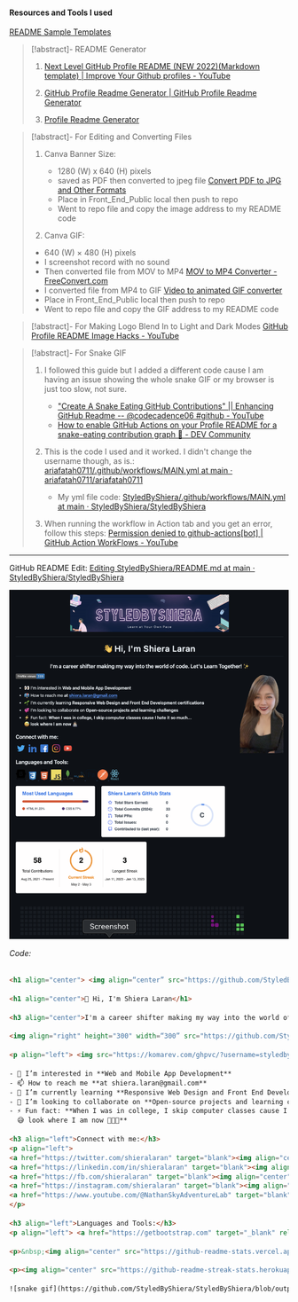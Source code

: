 

#### Resources and Tools I used

[README Sample Templates](README%20Sample%20Templates.md)


> [!abstract]- README Generator
> 1. [Next Level GitHub Profile README (NEW 2022)(Markdown template) | Improve Your Github profiles - YouTube](https://www.youtube.com/watch?v=G-EGDH50hGE)
> 
> 2. [GitHub Profile Readme Generator | GitHub Profile Readme Generator](https://rahuldkjain.github.io/gh-profile-readme-generator/)
> 
> 3. [Profile Readme Generator](https://profile-readme-generator.com/)


> [!abstract]- For Editing and Converting Files
> 1. Canva Banner Size:
>    - 1280 (W) x 640 (H) pixels
>    - saved as PDF then converted to jpeg file
>     [Convert PDF to JPG and Other Formats](https://pdftoimage.com/)
>    - Place in Front_End_Public local then push to repo
>    - Went to repo file and copy the image address to my README code
>
>2. Canva GIF:
>   - 640 (W) × 480 (H) pixels
>   - I screenshot record with no sound
>   - Then converted file from MOV to MP4
>     [MOV to MP4 Converter - FreeConvert.com](https://www.freeconvert.com/mov-to-mp4)
>   - I converted file from MP4 to GIF
>     [Video to animated GIF converter](https://ezgif.com/video-to-gif)
>   - Place in Front_End_Public local then push to repo
>   - Went to repo file and copy the GIF address to my README code


> [!abstract]- For Making Logo Blend In to Light and Dark Modes
> [GitHub Profile README Image Hacks - YouTube](https://www.youtube.com/shorts/jHr6Pc8oQjM)


> [!abstract]- For Snake GIF
> 1. I followed this guide but I added a different code cause I am having an issue showing the whole snake GIF or my browser is just too slow, not sure. 
>    - ["Create A Snake Eating GitHub Contributions" || Enhancing GitHub Readme -- @codecadence06 #github - YouTube](https://www.youtube.com/watch?v=pkY18HTfeL8)
>    - [How to enable GitHub Actions on your Profile README for a snake-eating contribution graph 🐍 - DEV Community](https://dev.to/mishmanners/how-to-enable-github-actions-on-your-profile-readme-for-a-contribution-graph-4l66)
>    
> 2. This is the code I used and it worked. I didn't change the username though, as is.:
>    [ariafatah0711/.github/workflows/MAIN.yml at main · ariafatah0711/ariafatah0711](https://github.com/ariafatah0711/ariafatah0711/blob/main/.github/workflows/MAIN.yml)
>    
>    - My yml file code:
>      [StyledByShiera/.github/workflows/MAIN.yml at main · StyledByShiera/StyledByShiera](https://github.com/StyledByShiera/StyledByShiera/blob/main/.github/workflows/MAIN.yml)
>    
> 3. When running the workflow in Action tab and you get an error, follow this steps:
>    [Permission denied to github-actions[bot] | GitHub Action WorkFlows - YouTube](https://www.youtube.com/watch?v=0pRSFaQYr50)
> 
> 


---


GitHub README Edit:
[Editing StyledByShiera/README.md at main · StyledByShiera/StyledByShiera](https://github.com/StyledByShiera/StyledByShiera/edit/main/README.md)

![](../z-attachments/Screenshot%202024-05-04%20at%2011.35.14%20AM.png)

*Code:*
```html

<h1 align="center"> <img align=“center” src="https://github.com/StyledByShiera/Front-End-Public/blob/main/GIF/GIF2-README-ezgif.com-video-to-gif-converter.gif?raw=true](https://github.com/StyledByShiera/Front-End-Public/blob/main/GIF/ReadMeGIF-ezgif.com-video-to-gif-converter.gif?raw=true)" /> </h1>

<h1 align="center">👋 Hi, I'm Shiera Laran</h1>

<h3 align="center">I'm a career shifter making my way into the world of code. Let's Learn Together! ✨</h3>

<img align="right" height="300" width=“300” src="https://github.com/StyledByShiera/Front-End-Public/blob/main/Images/Shiera_png_july2022.png?raw=true"  />

<p align="left"> <img src="https://komarev.com/ghpvc/?username=styledbyshiera&label=Profile%20views&color=0e75b6&style=flat" alt="styledbyshiera" /> </p>

- 👀 I’m interested in **Web and Mobile App Development**
- 📫 How to reach me **at shiera.laran@gmail.com**
- 🌱 I’m currently learning **Responsive Web Design and Front End Development certifications**
- 💞️ I’m looking to collaborate on **Open-source projects and learning challenges**
- ⚡ Fun fact: **When I was in college, I skip computer classes cause I hate it so much... <br>
  😅 look where I am now 👩🏻‍💻**

<h3 align="left">Connect with me:</h3>
<p align="left">
<a href="https://twitter.com/shieralaran" target="blank"><img align="center" src="https://raw.githubusercontent.com/rahuldkjain/github-profile-readme-generator/master/src/images/icons/Social/twitter.svg" alt="shieralaran" height="30" width="40" /></a>
<a href="https://linkedin.com/in/shieralaran" target="blank"><img align="center" src="https://raw.githubusercontent.com/rahuldkjain/github-profile-readme-generator/master/src/images/icons/Social/linked-in-alt.svg" alt="shieralaran" height="30" width="40" /></a>
<a href="https://fb.com/shieralaran" target="blank"><img align="center" src="https://raw.githubusercontent.com/rahuldkjain/github-profile-readme-generator/master/src/images/icons/Social/facebook.svg" alt="shieralaran" height="30" width="40" /></a>
<a href="https://instagram.com/shieralaran" target="blank"><img align="center" src="https://raw.githubusercontent.com/rahuldkjain/github-profile-readme-generator/master/src/images/icons/Social/instagram.svg" alt="shieralaran" height="30" width="40" /></a>
<a href="https://www.youtube.com/@NathanSkyAdventureLab" target="blank"><img align="center" src="https://raw.githubusercontent.com/rahuldkjain/github-profile-readme-generator/master/src/images/icons/Social/youtube.svg" alt="nathan and sky adventure lab" height="30" width="40" /></a>
</p>

<h3 align="left">Languages and Tools:</h3>
<p align="left"> <a href="https://getbootstrap.com" target="_blank" rel="noreferrer"> <img src="https://raw.githubusercontent.com/devicons/devicon/master/icons/bootstrap/bootstrap-plain-wordmark.svg" alt="bootstrap" width="40" height="40"/> </a> <a href="https://www.w3schools.com/css/" target="_blank" rel="noreferrer"> <img src="https://raw.githubusercontent.com/devicons/devicon/master/icons/css3/css3-original-wordmark.svg" alt="css3" width="40" height="40"/> </a> <a href="https://www.w3.org/html/" target="_blank" rel="noreferrer"> <img src="https://raw.githubusercontent.com/devicons/devicon/master/icons/html5/html5-original-wordmark.svg" alt="html5" width="40" height="40"/> </a> <a href="https://developer.mozilla.org/en-US/docs/Web/JavaScript" target="_blank" rel="noreferrer"> <img src="https://raw.githubusercontent.com/devicons/devicon/master/icons/javascript/javascript-original.svg" alt="javascript" width="40" height="40"/> </a> <a href="https://www.mongodb.com/" target="_blank" rel="noreferrer"> <img src="https://raw.githubusercontent.com/devicons/devicon/master/icons/mongodb/mongodb-original-wordmark.svg" alt="mongodb" width="40" height="40"/> </a> <a href="https://www.mysql.com/" target="_blank" rel="noreferrer"> <img src="https://raw.githubusercontent.com/devicons/devicon/master/icons/mysql/mysql-original-wordmark.svg" alt="mysql" width="40" height="40"/> </a> <a href="https://www.photoshop.com/en" target="_blank" rel="noreferrer"> <img src="https://raw.githubusercontent.com/devicons/devicon/master/icons/photoshop/photoshop-line.svg" alt="photoshop" width="40" height="40"/> </a> <a href="https://postman.com" target="_blank" rel="noreferrer"> <img src="https://www.vectorlogo.zone/logos/getpostman/getpostman-icon.svg" alt="postman" width="40" height="40"/> </a> <a href="https://reactjs.org/" target="_blank" rel="noreferrer"> <img src="https://raw.githubusercontent.com/devicons/devicon/master/icons/react/react-original-wordmark.svg" alt="react" width="40" height="40"/> </a> </p>

<p>&nbsp;<img align="center" src="https://github-readme-stats.vercel.app/api?username=styledbyshiera&show_icons=true&locale=en" alt="styledbyshiera" /></p>

<p><img align="center" src="https://github-readme-streak-stats.herokuapp.com/?user=styledbyshiera&" alt="styledbyshiera" /></p>

![snake gif](https://github.com/StyledByShiera/StyledByShiera/blob/output/github-contribution-grid-snake-dark.svg)


```

